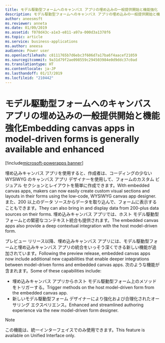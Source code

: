 ```yaml
---
title: モデル駆動型フォームへのキャンバス アプリの埋め込みの一般提供開始と機能強化
description: モデル駆動型フォームへのキャンバス アプリの埋め込みの一般提供開始と機能強化
author: aneesmsft
ms.reviewer: anneta
ms.date: 01/09/2019
ms.assetid: f078d43c-a1e3-e811-a97a-000d3a1378f6
ms.topic: article
ms.service: business-applications
ms.author: aneesa
audience: Power user
ms.openlocfilehash: c8111765b7d6ebc3f606d7a17ba6f4aacef21059
ms.sourcegitcommit: 9a31d79f2ae098559c294503984e0d9ddc37c0ad
ms.translationtype: HT
ms.contentlocale: ja-JP
ms.lasthandoff: 01/17/2019
ms.locfileid: "210442"
---
```

# <a name="embedding-canvas-apps-in-model-driven-forms-is-generally-available-and-enhanced"></a><span data-ttu-id="82565-103">モデル駆動型フォームへのキャンバス アプリの埋め込みの一般提供開始と機能強化</span><span class="sxs-lookup"><span data-stu-id="82565-103">Embedding canvas apps in model-driven forms is generally available and enhanced</span></span>


[!include[microsoft-powerapps banner](../includes/microsoft-powerapps.md)]

<span data-ttu-id="82565-104">埋め込みキャンバス アプリを使用すると、作成者は、コーディングの少ない WYSIWYG のキャンバス アプリ デザイナーを使用して、フォームのカスタム ビジュアル セクションとレイアウトを簡単に作成できます。</span><span class="sxs-lookup"><span data-stu-id="82565-104">With embedded canvas apps, makers can now easily create custom visual sections and layouts in their forms using the low-code, WYSIWYG canvas app designer.</span></span> <span data-ttu-id="82565-105">また、200 以上のデータ ソースからデータを取り込んで、フォームに表示することもできます。</span><span class="sxs-lookup"><span data-stu-id="82565-105">They can also bring in and display data from 200-plus data sources on their forms.</span></span> <span data-ttu-id="82565-106">埋め込みキャンバス アプリでは、ホスト モデル駆動型フォームとの緊密なコンテキスト統合も提供されます。</span><span class="sxs-lookup"><span data-stu-id="82565-106">The embedded canvas apps also provide a deep contextual integration with the host model-driven form.</span></span> 

<span data-ttu-id="82565-107">プレビュー リリース以降、埋め込みキャンバス アプリには、モデル駆動型フォームと埋め込みキャンバス アプリの統合をいっそう深くできる新しい機能が追加されています。</span><span class="sxs-lookup"><span data-stu-id="82565-107">Following the preview release, embedded canvas apps now include additional new capabilities that enable deeper integrations between model-driven forms and embedded canvas apps.</span></span> <span data-ttu-id="82565-108">次のような機能が含まれます。</span><span class="sxs-lookup"><span data-stu-id="82565-108">Some of these capabilities include:</span></span>

- <span data-ttu-id="82565-109">埋め込みキャンバス アプリからホスト モデル駆動型フォーム上のメソッドをトリガーする。</span><span class="sxs-lookup"><span data-stu-id="82565-109">Trigger methods on the host model-driven form from the embedded canvas app.</span></span>
- <span data-ttu-id="82565-110">新しいモデル駆動型フォーム デザイナーにより強化および合理化されたオーサリング エクスペリエンス。</span><span class="sxs-lookup"><span data-stu-id="82565-110">Enhanced and streamlined authoring experience via the new model-driven form designer.</span></span>

> [!NOTE]
> <span data-ttu-id="82565-111">この機能は、統一インターフェイスでのみ使用できます。</span><span class="sxs-lookup"><span data-stu-id="82565-111">This feature is available on Unified Interface only.</span></span>
